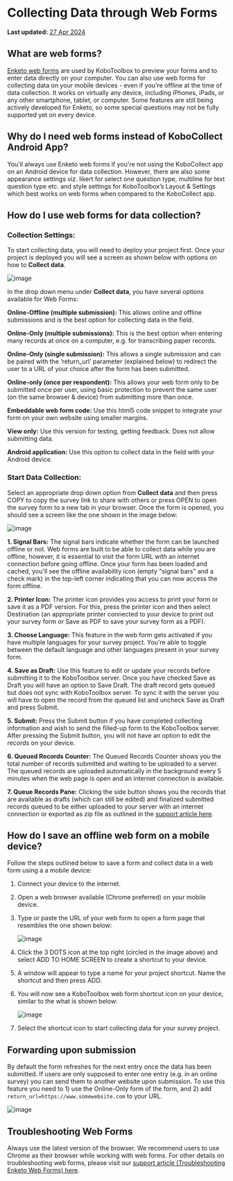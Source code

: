 # Collecting Data through Web Forms
**Last updated:** <a href="https://github.com/kobotoolbox/docs/blob/50c358764ac76222258c0ce055937c7dd6c8c0d3/source/data_through_webforms.md" class="reference">27 Apr 2024</a>

## What are web forms?

[Enketo web forms](enketo.md) are used by KoboToolbox to preview your forms and
to enter data directly on your computer. You can also use web forms for
collecting data on your mobile devices - even if you're offline at the time of
data collection. It works on virtually any device, including iPhones, iPads, or
any other smartphone, tablet, or computer. Some features are still being
actively developed for Enketo, so some special questions may not be fully
supported yet on every device.

## Why do I need web forms instead of KoboCollect Android App?

You'll always use Enketo web forms if you're not using the KoboCollect app on an
Android device for data collection. However, there are also some appearance
settings viz. likert for select one question type, multiline for text question
type etc. and style settings for KoboToolbox’s Layout & Settings which best
works on web forms when compared to the KoboCollect app.

## How do I use web forms for data collection?

### Collection Settings:

To start collecting data, you will need to deploy your project first. Once your
project is deployed you will see a screen as shown below with options on how to
**Collect data**.

![image](/images/data_through_webforms/collection_settings.png)

In the drop down menu under **Collect data**, you have several options available
for Web Forms:

**Online-Offline (multiple submission):** This allows online and offline
submissions and is the best option for collecting data in the field.

**Online-Only (multiple submissions):** This is the best option when entering
many records at once on a computer, e.g. for transcribing paper records.

**Online-Only (single submission):** This allows a single submission and can be
paired with the ‘return_url’ parameter (explained below) to redirect the user to
a URL of your choice after the form has been submitted.

**Online-only (once per respondent):** This allows your web form only to be
submitted once per user, using basic protection to prevent the same user (on the
same browser & device) from submitting more than once.

**Embeddable web form code:** Use this html5 code snippet to integrate your form
on your own website using smaller margins.

**View only:** Use this version for testing, getting feedback. Does not allow
submitting data.

**Android application:** Use this option to collect data in the field with your
Android device.

### Start Data Collection:

Select an appropriate drop down option from **Collect data** and then press COPY
to copy the survey link to share with others or press OPEN to open the survey
form to a new tab in your browser. Once the form is opened, you should see a
screen like the one shown in the image below:

![image](/images/data_through_webforms/data_collection.jpg)

**1. Signal Bars:** The signal bars indicate whether the form can be launched
offline or not. Web forms are built to be able to collect data while you are
offline, however, it is essential to visit the form URL with an internet
connection before going offline. Once your form has been loaded and cached,
you'll see the offline availability icon (empty "signal bars" and a check mark)
in the top-left corner indicating that you can now access the form offline.

**2. Printer Icon:** The printer icon provides you access to print your form or
save it as a PDF version. For this, press the printer icon and then select
Destination (an appropriate printer connected to your device to print out your
survey form or Save as PDF to save your survey form as a PDF).

**3. Choose Language:** This feature in the web form gets activated if you have
multiple languages for your survey project. You're able to toggle between the
default language and other languages present in your survey form.

**4. Save as Draft:** Use this feature to edit or update your records before
submitting it to the KoboToolbox server. Once you have checked Save as Draft you
will have an option to Save Draft. The draft record gets queued but does not
sync with KoboToolbox server. To sync it with the server you will have to open
the record from the queued list and uncheck Save as Draft and press Submit.

**5. Submit:** Press the Submit button if you have completed collecting
information and wish to send the filled-up form to the KoboToolbox server. After
pressing the Submit button, you will not have an option to edit the records on
your device.

**6. Queued Records Counter:** The Queued Records Counter shows you the total
number of records submitted and waiting to be uploaded to a server. The queued
records are uploaded automatically in the background every 5 minutes when the
web page is open and an internet connection is available.

**7. Queue Records Pane:** Clicking the side button shows you the records that
are available as drafts (which can still be edited) and finalized submitted
records queued to be either uploaded to your server with an internet connection
or exported as zip file as outlined in the
[support article here](manual_upload.md).

## How do I save an offline web form on a mobile device?

Follow the steps outlined below to save a form and collect data in a web form
using a a mobile device:

1. Connect your device to the internet.

2. Open a web browser available (Chrome preferred) on your mobile device.

3. Type or paste the URL of your web form to open a form page that resembles the
   one shown below:

    ![image](/images/data_through_webforms/offline_webform.jpg)

4. Click the 3 DOTS icon at the top right (circled in the image above) and
   select ADD TO HOME SCREEN to create a shortcut to your device.

5. A window will appear to type a name for your project shortcut. Name the
   shortcut and then press ADD.

6. You will now see a KoboToolbox web form shortcut icon on your device, similar
   to the what is shown below:

    ![image](/images/data_through_webforms/kobo_icon.png)

7. Select the shortcut icon to start collecting data for your survey project.

## Forwarding upon submission

By default the form refreshes for the next entry once the data has been
submitted. If users are only supposed to enter one entry (e.g. in an online
survey) you can send them to another website upon submission. To use this
feature you need to 1) use the Online-Only form of the form, and 2) add
`return_url=https://www.somewebsite.com` to your URL.

![image](/images/data_through_webforms/url-single.png)

## Troubleshooting Web Forms

Always use the latest version of the browser. We recommend users to use Chrome
as their browser while working with web forms. For other details on
troubleshooting web forms, please visit our
[support article (Troubleshooting Enketo Web Forms) here](troubleshooting_webforms.md).
